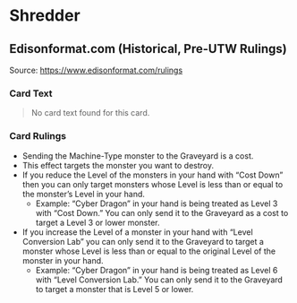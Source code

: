 # Shredder

## Edisonformat.com (Historical, Pre-UTW Rulings)

Source: https://www.edisonformat.com/rulings

### Card Text

> No card text found for this card.

### Card Rulings

*   Sending the Machine-Type monster to the Graveyard is a cost.
*   This effect targets the monster you want to destroy.
*   If you reduce the Level of the monsters in your hand with “Cost Down” then you can only target monsters whose Level is less than or equal to the monster’s Level in your hand.
    *   Example: “Cyber Dragon” in your hand is being treated as Level 3 with “Cost Down.” You can only send it to the Graveyard as a cost to target a Level 3 or lower monster.
*   If you increase the Level of a monster in your hand with “Level Conversion Lab” you can only send it to the Graveyard to target a monster whose Level is less than or equal to the original Level of the monster in your hand.
    *   Example: “Cyber Dragon” in your hand is being treated as Level 6 with “Level Conversion Lab.” You can only send it to the Graveyard to target a monster that is Level 5 or lower.
